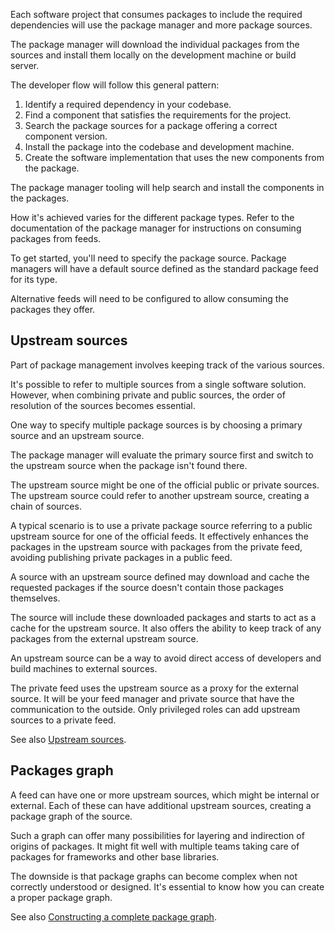 Each software project that consumes packages to include the required dependencies will use the package manager and more package sources.

The package manager will download the individual packages from the sources and install them locally on the development machine or build server.

The developer flow will follow this general pattern:

1.  Identify a required dependency in your codebase.
2.  Find a component that satisfies the requirements for the project.
3.  Search the package sources for a package offering a correct component version.
4.  Install the package into the codebase and development machine.
5.  Create the software implementation that uses the new components from the package.

The package manager tooling will help search and install the components in the packages.

How it's achieved varies for the different package types. Refer to the documentation of the package manager for instructions on consuming packages from feeds.

To get started, you'll need to specify the package source. Package managers will have a default source defined as the standard package feed for its type.

Alternative feeds will need to be configured to allow consuming the packages they offer.

## Upstream sources

Part of package management involves keeping track of the various sources.

It's possible to refer to multiple sources from a single software solution. However, when combining private and public sources, the order of resolution of the sources becomes essential.

One way to specify multiple package sources is by choosing a primary source and an upstream source.

The package manager will evaluate the primary source first and switch to the upstream source when the package isn't found there.

The upstream source might be one of the official public or private sources. The upstream source could refer to another upstream source, creating a chain of sources.

A typical scenario is to use a private package source referring to a public upstream source for one of the official feeds. It effectively enhances the packages in the upstream source with packages from the private feed, avoiding publishing private packages in a public feed.

A source with an upstream source defined may download and cache the requested packages if the source doesn't contain those packages themselves.

The source will include these downloaded packages and starts to act as a cache for the upstream source. It also offers the ability to keep track of any packages from the external upstream source.

An upstream source can be a way to avoid direct access of developers and build machines to external sources.

The private feed uses the upstream source as a proxy for the external source. It will be your feed manager and private source that have the communication to the outside. Only privileged roles can add upstream sources to a private feed.

See also [Upstream sources](/azure/devops/artifacts/concepts/upstream-sources).

## Packages graph

A feed can have one or more upstream sources, which might be internal or external. Each of these can have additional upstream sources, creating a package graph of the source.

Such a graph can offer many possibilities for layering and indirection of origins of packages. It might fit well with multiple teams taking care of packages for frameworks and other base libraries.

The downside is that package graphs can become complex when not correctly understood or designed. It's essential to know how you can create a proper package graph.

See also [Constructing a complete package graph](/azure/devops/artifacts/concepts/package-graph).
